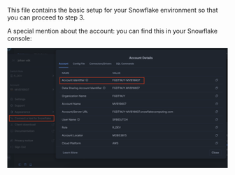 This file contains the basic setup for your Snowflake environment so that you can proceed to step 3.

A special mention about the account: you can find this in your Snowflake console:

![alt text](image-1.png)
